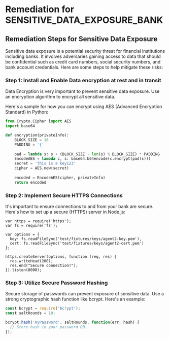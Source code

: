 # Remediation for SENSITIVE_DATA_EXPOSURE_BANK

## Remediation Steps for Sensitive Data Exposure

Sensitive data exposure is a potential security threat for financial institutions including banks. It involves adversaries gaining access to data that should be confidential such as credit card numbers, social security numbers, and bank account credentials. Here are some steps to help mitigate these risks:

### Step 1: Install and Enable Data encryption at rest and in transit
Data Encryption is very important to prevent sensitive data exposure. Use an encryption algorithm to encrypt all sensitive data.

Here's a sample for how you can encrypt using AES (Advanced Encryption Standard) in Python:

```python
from Crypto.Cipher import AES
import base64

def encryption(privateInfo):
    BLOCK_SIZE = 16
    PADDING = '{'
    
    pad = lambda s: s + (BLOCK_SIZE - len(s) % BLOCK_SIZE) * PADDING
    EncodeAES = lambda c, s: base64.b64encode(c.encrypt(pad(s)))
    secret = 'This is a key123'
    cipher = AES.new(secret)
   
    encoded = EncodeAES(cipher, privateInfo)
    return encoded
```

### Step 2: Implement Secure HTTPS Connections
It's important to ensure connections to and from your bank are secure. Here's how to set up a secure (HTTPS) server in Node.js:

```node
var https = require('https');
var fs = require('fs');

var options = {
  key: fs.readFileSync('test/fixtures/keys/agent2-key.pem'),
  cert: fs.readFileSync('test/fixtures/keys/agent2-cert.pem')
};

https.createServer(options, function (req, res) {
  res.writeHead(200);
  res.end("Secure connection!");
}).listen(8000);
```

### Step 3: Utilize Secure Password Hashing

Secure storage of passwords can prevent exposure of sensitive data. Use a strong cryptographic hash function like bcrypt. Here's an example:

```javascript
const bcrypt = require('bcrypt');
const saltRounds = 10;

bcrypt.hash('myPassword', saltRounds, function(err, hash) {
  // Store hash in your password DB. 
});
```